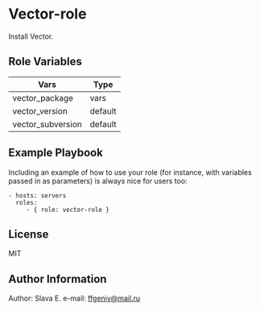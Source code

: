 Vector-role
=========

Install Vector.


Role Variables
--------------

| Vars               | Type    |
|--------------------|---------|
| vector_package     | vars    |
| vector_version     | default |
| vector_subversion  | default |

Example Playbook
----------------

Including an example of how to use your role (for instance, with variables passed in as parameters) is always nice for users too:

    - hosts: servers
      roles:
         - { role: vector-role }

License
-------

MIT

Author Information
------------------

Author: Slava E.
e-mail: ffgeniy@mail.ru

